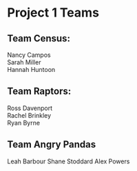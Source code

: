 # Project 1 Teams

## Team Census:  
Nancy Campos  
Sarah Miller  
Hannah Huntoon

## Team Raptors:  
Ross Davenport  
Rachel Brinkley  
Ryan Byrne

## Team Angry Pandas
Leah Barbour
Shane Stoddard
Alex Powers
<!--stackedit_data:
eyJoaXN0b3J5IjpbLTE3NTcwMjM2NywtMTAxMTU2ODA0MV19
-->